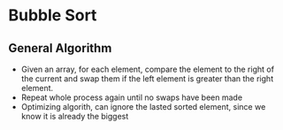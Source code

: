 # Bubble Sort
## General Algorithm
* Given an array, for each element, compare the element to the right of the current and swap them if the left element is greater than the right element. 
* Repeat whole process again until no swaps have been made
* Optimizing algorith, can ignore the lasted sorted element, since we know it is already the biggest